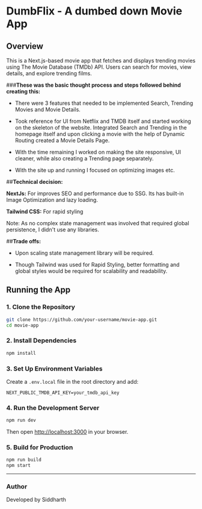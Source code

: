 # DumbFlix - A dumbed down Movie App

## Overview
This is a Next.js-based movie app that fetches and displays trending movies using The Movie Database (TMDb) API. Users can search for movies, view details, and explore trending films.

###**These was the basic thought process and steps followed behind creating this:**

- There were 3 features that needed to be implemented Search, Trending Movies and Movie Details.

- Took reference for UI from Netflix and TMDB itself and started working on the skeleton of the website. Integrated Search and Trending in the homepage itself and upon clicking a movie with the help of Dynamic Routing created a Movie Details Page.

- With the time remaining I worked on making the site responsive, UI cleaner, while also creating a Trending page separately.

- With the site up and running I focused on optimizing images etc.

##**Technical decision:**

**NextJs:** For improves SEO and performance due to SSG. Its has built-in Image Optimization and lazy loading.

**Tailwind CSS:** For rapid styling

Note: As no complex state management was involved that required global persistence, I didn't use any libraries.


##**Trade offs:**

- Upon scaling state management library will be required.

- Though Tailwind was used for Rapid Styling, better formatting and global styles would be required for scalability and readability.

  

## Running the App

### 1. **Clone the Repository**
```sh
git clone https://github.com/your-username/movie-app.git
cd movie-app
```

### 2. **Install Dependencies**
```sh
npm install
```

### 3. **Set Up Environment Variables**
Create a `.env.local` file in the root directory and add:
```
NEXT_PUBLIC_TMDB_API_KEY=your_tmdb_api_key
```

### 4. **Run the Development Server**
```sh
npm run dev
```
Then open [http://localhost:3000](http://localhost:3000) in your browser.

### 5. **Build for Production**
```sh
npm run build
npm start
```

---
### Author
Developed by Siddharth

